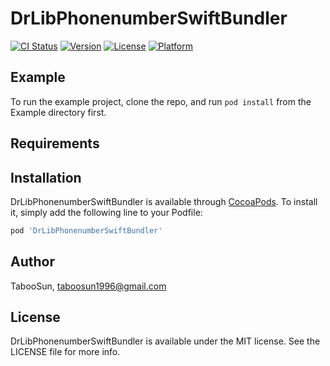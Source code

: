 # DrLibPhonenumberSwiftBundler

[![CI Status](https://img.shields.io/travis/TabooSun/DrLibPhonenumberSwiftBundler.svg?style=flat)](https://travis-ci.org/TabooSun/DrLibPhonenumberSwiftBundler)
[![Version](https://img.shields.io/cocoapods/v/DrLibPhonenumberSwiftBundler.svg?style=flat)](https://cocoapods.org/pods/DrLibPhonenumberSwiftBundler)
[![License](https://img.shields.io/cocoapods/l/DrLibPhonenumberSwiftBundler.svg?style=flat)](https://cocoapods.org/pods/DrLibPhonenumberSwiftBundler)
[![Platform](https://img.shields.io/cocoapods/p/DrLibPhonenumberSwiftBundler.svg?style=flat)](https://cocoapods.org/pods/DrLibPhonenumberSwiftBundler)

## Example

To run the example project, clone the repo, and run `pod install` from the Example directory first.

## Requirements

## Installation

DrLibPhonenumberSwiftBundler is available through [CocoaPods](https://cocoapods.org). To install
it, simply add the following line to your Podfile:

```ruby
pod 'DrLibPhonenumberSwiftBundler'
```

## Author

TabooSun, taboosun1996@gmail.com

## License

DrLibPhonenumberSwiftBundler is available under the MIT license. See the LICENSE file for more info.
